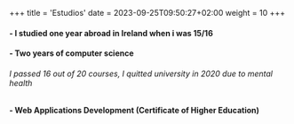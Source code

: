 +++
title = 'Estudios'
date = 2023-09-25T09:50:27+02:00
weight = 10
+++

#### - I studied one year abroad in Ireland when i was 15/16

#### - Two years of computer science
###### I passed 16 out of 20 courses, I quitted university in 2020 due to mental health

#### - Web Applications Development (Certificate of Higher  Education)